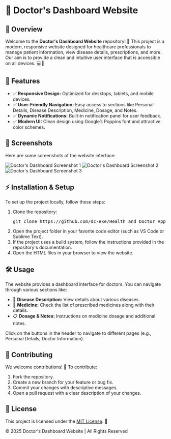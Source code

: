 <!DOCTYPE html>
<html lang="en">
<head>
  <meta charset="UTF-8">
  <meta name="viewport" content="width=device-width, initial-scale=1.0">

  <h1>🏥 Doctor's Dashboard Website</h1>
  
  <div class="section" id="overview">
    <h2>📌 Overview</h2>
    <p>
      Welcome to the <strong>Doctor's Dashboard Website</strong> repository! 🚀 This project is a modern, responsive website designed for healthcare professionals to manage patient information, view disease details, prescriptions, and more. Our aim is to provide a clean and intuitive user interface that is accessible on all devices. 💻📱
    </p>
  </div>
  
  <div class="section" id="features">
    <h2>🌟 Features</h2>
    <ul>
      <li>✅ <strong>Responsive Design:</strong> Optimized for desktops, tablets, and mobile devices.</li>
      <li>✅ <strong>User-Friendly Navigation:</strong> Easy access to sections like Personal Details, Disease Description, Medicine, Dosage, and Notes.</li>
      <li>✅ <strong>Dynamic Notifications:</strong> Built-in notification panel for user feedback.</li>
      <li>✅ <strong>Modern UI:</strong> Clean design using Google’s Poppins font and attractive color schemes.</li>
    </ul>
  </div>
  
  <div class="section" id="screenshots">
    <h2>📸 Screenshots</h2>
    <p>Here are some screenshots of the website interface:</p>
    <img src="./Screenshot1.png" alt="Doctor's Dashboard Screenshot 1">
    <img src="./Screenshot2.png" alt="Doctor's Dashboard Screenshot 2">
    <img src="./Screenshot3.png" alt="Doctor's Dashboard Screenshot 3">
  </div>
  
  <div class="section" id="installation">
    <h2>⚡ Installation & Setup</h2>
    <p>
      To set up the project locally, follow these steps:
    </p>
    <ol>
      <li>Clone the repository:
        <pre>git clone https://github.com/dc-exe/Health_and_Doctor_Appointment.git</pre>
      </li>
      <li>Open the project folder in your favorite code editor (such as VS Code or Sublime Text).</li>
      <li>If the project uses a build system, follow the instructions provided in the repository's documentation.</li>
      <li>Open the HTML files in your browser to view the website.</li>
    </ol>
  </div>
  
  <div class="section" id="usage">
    <h2>🛠️ Usage</h2>
    <p>
      The website provides a dashboard interface for doctors. You can navigate through various sections like:
    </p>
    <ul>
      <li>🦠 <strong>Disease Description:</strong> View details about various diseases.</li>
      <li>💊 <strong>Medicine:</strong> Check the list of prescribed medicines along with their details.</li>
      <li>📋 <strong>Dosage & Notes:</strong> Instructions on medicine dosage and additional notes.</li>
    </ul>
    <p>Click on the buttons in the header to navigate to different pages (e.g., Personal Details, Doctor Information).</p>
  </div>
  
  <div class="section" id="contributing">
    <h2>🤝 Contributing</h2>
    <p>We welcome contributions! 🚀 To contribute:</p>
    <ol>
      <li>Fork the repository.</li>
      <li>Create a new branch for your feature or bug fix.</li>
      <li>Commit your changes with descriptive messages.</li>
      <li>Open a pull request with a clear description of your changes.</li>
    </ol>
  </div>
  
  <div class="section" id="license">
    <h2>📜 License</h2>
    <p>
      This project is licensed under the <a href="https://opensource.org/licenses/MIT" target="_blank">MIT License</a>. 📄
    </p>
  </div>
  
  <div class="footer">
    &copy; 2025 Doctor's Dashboard Website | All Rights Reserved
  </div>
</body>
</html>
